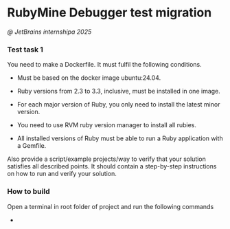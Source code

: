 # RubyMine Debugger test migration

<i>@ JetBrains internshipa 2025</i>

###  Test task 1

You need to make a Dockerfile. It must fulfil the following conditions.

- Must be based on the docker image ubuntu:24.04.

- Ruby versions from 2.3 to 3.3, inclusive, must be installed in one image.

- For each major version of Ruby, you only need to install the latest minor version.

- You need to use RVM ruby version manager to install all rubies.

- All installed versions of Ruby must be able to run a Ruby application with a Gemfile.

Also provide a script/example projects/way to verify that your solution satisfies all described points. It should contain a step-by-step instructions on how to run and verify your solution.

### How to build

Open a terminal in root folder of project and run the following commands

- 